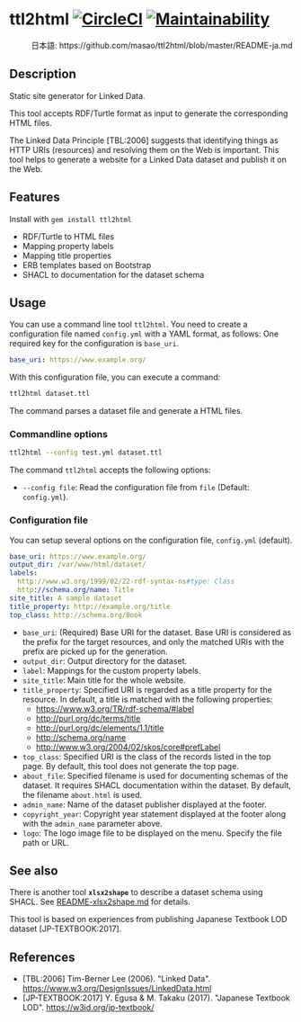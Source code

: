 # ttl2html  [![CircleCI](https://circleci.com/gh/masao/ttl2html/tree/master.svg?style=svg)](https://circleci.com/gh/masao/ttl2html/tree/master) [![Maintainability](https://api.codeclimate.com/v1/badges/6897bef51f3280ae64e5/maintainability)](https://codeclimate.com/github/masao/ttl2html/maintainability)

<div align="right">日本語: https://github.com/masao/ttl2html/blob/master/README-ja.md</div>

## Description

Static site generator for Linked Data.

This tool accepts RDF/Turtle format as input to generate the corresponding HTML files.

The Linked Data Principle [TBL:2006] suggests that identifying things as HTTP URIs (resources) and resolving them on the Web is important. This tool helps to generate a website for a Linked Data dataset and publish it on the Web.

## Features

Install with `gem install ttl2html`

* RDF/Turtle to HTML files
* Mapping property labels
* Mapping title properties
* ERB templates based on Bootstrap
* SHACL to documentation for the dataset schema

## Usage

You can use a command line tool ``ttl2html``.
You need to create a configuration file named ``config.yml`` with a YAML format, as follows:
One required key for the configuration is ``base_uri``.

```yaml
base_uri: https://www.example.org/
```

With this configuration file, you can execute a command:

```sh
ttl2html dataset.ttl
```

The command parses a dataset file and generate a HTML files.

### Commandline options

```sh
ttl2html --config test.yml dataset.ttl
```

The command ``ttl2html`` accepts the following options:

* ``--config file``:  Read the configuration file from ``file`` (Default: ```config.yml```).

### Configuration file

You can setup several options on the configuration file, ``config.yml`` (default).

```yaml
base_uri: https://www.example.org/
output_dir: /var/www/html/dataset/
labels:
  http://www.w3.org/1999/02/22-rdf-syntax-ns#type: Class
  http://schema.org/name: Title
site_title: A sample dataset
title_property: http://example.org/title
top_class: http://schema.org/Book
```

* ``base_uri``: (Required) Base URI for the dataset. Base URI is considered as the prefix for the target resources, and only the matched URIs with the prefix are picked up for the generation.
* ``output_dir``: Output directory for the dataset.
* ``label``: Mappings for the custom property labels. 
* ``site_title``: Main title for the whole website.
* ``title_property``: Specified URI is regarded as a title property for the resource. In default, a title is matched with the following properties:
  - https://www.w3.org/TR/rdf-schema/#label
  - http://purl.org/dc/terms/title
  - http://purl.org/dc/elements/1.1/title
  - http://schema.org/name
  - http://www.w3.org/2004/02/skos/core#prefLabel
* ``top_class``: Specified URI is the class of the records listed in the top page. By default, this tool does not generate the top page.
* ``about_file``: Specified filename is used for documenting schemas of the dataset. It requires SHACL documentation within the dataset. By default, the filename `about.html` is used.
* ``admin_name``: Name of the dataset publisher displayed at the footer.
* ``copyright_year``: Copyright year statement displayed at the footer along with the ``admin_name`` parameter above.
* ``logo``: The logo image file to be displayed on the menu. Specify the file path or URL.

## See also

There is another tool **``xlsx2shape``** to describe a dataset schema using SHACL. See [README-xlsx2shape.md](README-xlsx2shape.md) for details.

This tool is based on experiences from publishing Japanese Textbook LOD dataset [JP-TEXTBOOK:2017].

## References

* [TBL:2006] Tim-Berner Lee (2006). "Linked Data". https://www.w3.org/DesignIssues/LinkedData.html
* [JP-TEXTBOOK:2017] Y. Egusa & M. Takaku (2017). "Japanese Textbook LOD". https://w3id.org/jp-textbook/
